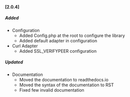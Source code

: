 #### [2.0.4]
##### Added
 - Configuration
    + Added Config.php at the root to configure the library
    + Added default adapter in configuration
 - Curl Adapter
    + Added SSL_VERIFYPEER configuration

##### Updated
 - Documentation
    - Moved the documentation to readthedocs.io
    - Moved the syntax of the documentation to RST
    - Fixed few invalid documentation